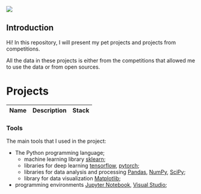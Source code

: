 ![](https://images.unsplash.com/photo-1561494653-744c43aed0c1?q=80&w=2694&auto=format&fit=crop&ixlib=rb-4.1.0&ixid=M3wxMjA3fDB8MHxwaG90by1wYWdlfHx8fGVufDB8fHx8fA%3D%3D)

## Introduction
Hi! In this repository, I will present my pet projects and projects from competitions.

All the data in these projects is either from the competitions that allowed me to use the data or from open sources.

# Projects
Name|Description | Stack
-----------|:-------:|:--------:


### Tools
The main tools that I used in the project:
* The Python programming language;
  + machine learning library  [sklearn](https://www.sklearn.org/);
  + libraries for deep learning [tensorflow](https://www.tensorflow.org/), [pytorch](https://pytorch.org/);
  + libraries for data analysis and processing [Pandas](https://pandas.pydata.org/), [NumPy](https://numpy.org/),  [SciPy](https://scipy.org/);
  + library for data visualization [Matplotlib](https://matplotlib.org/);
* programming environments [Jupyter Notebook](https://jupyter.org/), [Visual Studio](https://code.visualstudio.com/);
